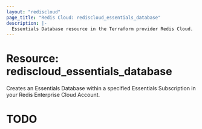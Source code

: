 ```yaml
---
layout: "rediscloud"
page_title: "Redis Cloud: rediscloud_essentials_database"
description: |-
  Essentials Database resource in the Terraform provider Redis Cloud.
---
```


# Resource: rediscloud_essentials_database

Creates an Essentials Database within a specified Essentials Subscription in your Redis Enterprise Cloud Account.

# TODO
